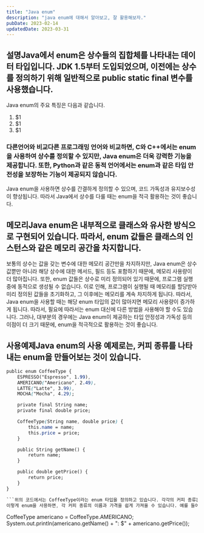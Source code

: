 ```yaml
---
title: "Java enum"
description: "java enum에 대해서 알아보고, 잘 활용해보자."
pubDate: 2023-02-14
updatedDate: 2023-03-31
---
```


## 설명Java에서 enum은 상수들의 집합체를 나타내는 데이터 타입입니다. JDK 1.5부터 도입되었으며, 이전에는 상수를 정의하기 위해 일반적으로 public static final 변수를 사용했습니다.

Java enum의 주요 특징은 다음과 같습니다.
1. $1
2. $1
3. $1

### 다른언어와 비교다른 프로그래밍 언어와 비교하면, C와 C++에서는 enum을 사용하여 상수를 정의할 수 있지만, Java enum은 더욱 강력한 기능을 제공합니다. 또한, Python과 같은 동적 언어에서는 enum과 같은 타입 안전성을 보장하는 기능이 제공되지 않습니다.

Java enum을 사용하면 상수를 간결하게 정의할 수 있으며, 코드 가독성과 유지보수성이 향상됩니다. 따라서 Java에서 상수를 다룰 때는 enum을 적극 활용하는 것이 좋습니다.

## 메모리Java enum은 내부적으로 클래스와 유사한 방식으로 구현되어 있습니다. 따라서, enum 값들은 클래스의 인스턴스와 같은 메모리 공간을 차지합니다.

보통의 상수는 값을 갖는 변수에 대한 메모리 공간만을 차지하지만, Java enum은 상수 값뿐만 아니라 해당 상수에 대한 메서드, 필드 등도 포함하기 때문에, 메모리 사용량이 더 많아집니다.
또한, enum 값들은 상수로 미리 정의되어 있기 때문에, 프로그램 실행 중에 동적으로 생성될 수 없습니다. 이로 인해, 프로그램이 실행될 때 메모리를 할당받아 미리 정의된 값들을 초기화하고, 그 이후에는 메모리를 계속 차지하게 됩니다.
따라서, Java enum을 사용할 때는 해당 enum 타입의 값이 많아지면 메모리 사용량이 증가하게 됩니다. 따라서, 필요에 따라서는 enum 대신에 다른 방법을 사용해야 할 수도 있습니다. 그러나, 대부분의 경우에는 Java enum이 제공하는 타입 안정성과 가독성 등의 이점이 더 크기 때문에, enum을 적극적으로 활용하는 것이 좋습니다.

## 사용예제Java enum의 사용 예제로는, 커피 종류를 나타내는 enum을 만들어보는 것이 있습니다.

```css
public enum CoffeeType {
    ESPRESSO("Espresso", 1.99),
    AMERICANO("Americano", 2.49),
    LATTE("Latte", 3.99),
    MOCHA("Mocha", 4.29);

    private final String name;
    private final double price;

    CoffeeType(String name, double price) {
        this.name = name;
        this.price = price;
    }

    public String getName() {
        return name;
    }

    public double getPrice() {
        return price;
    }
}

```위의 코드에서는 CoffeeType이라는 enum 타입을 정의하고 있습니다. 각각의 커피 종류는 상수로 정의되어 있으며, 이름과 가격을 필드로 가지고 있습니다. 생성자를 통해 각 상수의 필드 값을 초기화해줍니다.
이렇게 enum을 사용하면, 각 커피 종류의 이름과 가격을 쉽게 가져올 수 있습니다. 예를 들어, 아래와 같이 코드를 작성하여 "Americano: $2.49"와 같은 문자열을 출력할 수 있습니다.
```
CoffeeType americano = CoffeeType.AMERICANO;
System.out.println(americano.getName() + ": $" + americano.getPrice());

```Java enum을 사용하면, 상수들의 집합체를 타입으로 정의할 수 있기 때문에 가독성이 좋아지고, 코드를 작성하는 것이 편해집니다. 또한, 타입 안정성을 보장하기 때문에, 잘못된 값이 전달되는 오류를 방지할 수 있습니다. 이러한 이점으로 인해, Java에서는 enum을 적극적으로 활용하는 것이 권장됩니다.